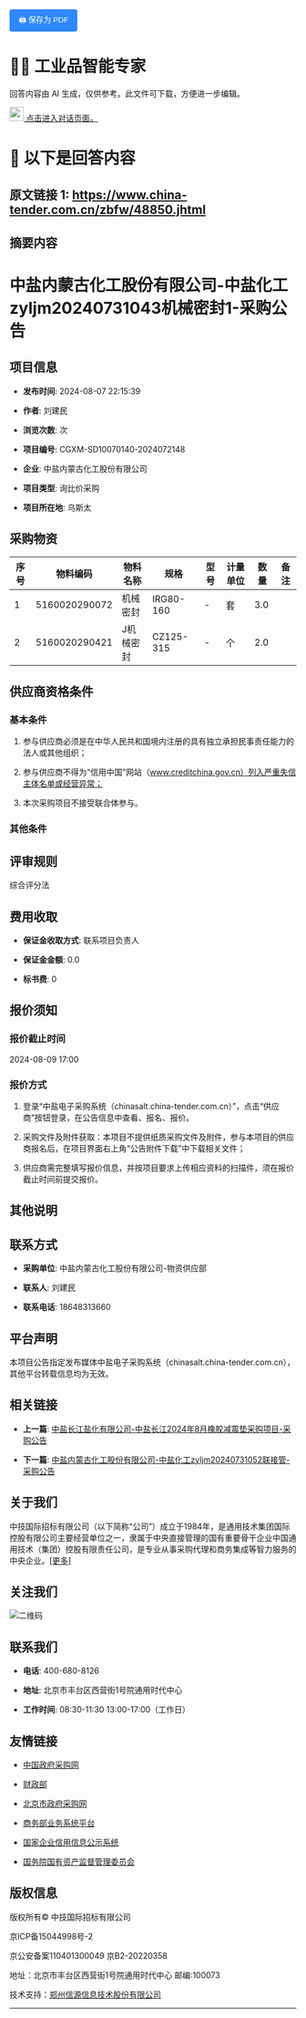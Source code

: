 <button onclick="window.print()" style="padding: 8px 16px; background: #2F88FF; color: white; border: none; border-radius: 4px; cursor: pointer;">
  🖨️ 保存为 PDF
</button>

# 🧑‍🏭 工业品智能专家

回答内容由 AI 生成，仅供参考。此文件可下载，方便进一步编辑。

<a href="https://www.aibangxuanxing.com">
  <img src="https://pub-9afd37582afd4e23a5f8075515d93ece.r2.dev/IconParkToolkit.svg" alt="工业品智能专家" target="_blank" style="width:25px; height:25px;" />
  点击进入对话页面。
</a> 

# 📑 以下是回答内容


## 原文链接 1: https://www.china-tender.com.cn/zbfw/48850.jhtml


## 摘要内容

# 中盐内蒙古化工股份有限公司-中盐化工zyljm20240731043机械密封1-采购公告



## 项目信息

- **发布时间**: 2024-08-07 22:15:39

- **作者**: 刘建民

- **浏览次数**: 次

- **项目编号**: CGXM-SD10070140-2024072148

- **企业**: 中盐内蒙古化工股份有限公司

- **项目类型**: 询比价采购

- **项目所在地**: 乌斯太



## 采购物资

| 序号 | 物料编码      | 物料名称  | 规格       | 型号  | 计量单位 | 数量 | 备注 |
|------|--------------|-----------|------------|------|----------|------|------|
| 1    | 5160020290072| 机械密封  | IRG80-160  | -    | 套       | 3.0  |      |
| 2    | 5160020290421| J机械密封 | CZ125-315  | -    | 个       | 2.0  |      |



## 供应商资格条件

### 基本条件

1. 参与供应商必须是在中华人民共和国境内注册的具有独立承担民事责任能力的法人或其他组织；

2. 参与供应商不得为“信用中国”网站（www.creditchina.gov.cn）列入严重失信主体名单或经营异常；

3. 本次采购项目不接受联合体参与。



### 其他条件



## 评审规则

综合评分法



## 费用收取

- **保证金收取方式**: 联系项目负责人

- **保证金金额**: 0.0

- **标书费**: 0



## 报价须知

### 报价截止时间

2024-08-09 17:00



### 报价方式

1. 登录“中盐电子采购系统（chinasalt.china-tender.com.cn）”，点击“供应商”按钮登录，在公告信息中查看、报名、报价。

2. 采购文件及附件获取：本项目不提供纸质采购文件及附件，参与本项目的供应商报名后，在项目界面右上角“公告附件下载”中下载相关文件；

3. 供应商需完整填写报价信息，并按项目要求上传相应资料的扫描件，须在报价截止时间前提交报价。



## 其他说明



## 联系方式

- **采购单位**: 中盐内蒙古化工股份有限公司-物资供应部

- **联系人**: 刘建民

- **联系电话**: 18648313660



## 平台声明

本项目公告指定发布媒体中盐电子采购系统（chinasalt.china-tender.com.cn），其他平台转载信息均为无效。



## 相关链接

- **上一篇**: [中盐长江盐化有限公司-中盐长江2024年8月橡胶减震垫采购项目-采购公告](/zbhw/48851.jhtml)

- **下一篇**: [中盐内蒙古化工股份有限公司-中盐化工zyljm20240731052联接管-采购公告](/zbhw/48849.jhtml)



## 关于我们

中技国际招标有限公司（以下简称“公司”）成立于1984年，是通用技术集团国际控股有限公司主要经营单位之一，隶属于中央直接管理的国有重要骨干企业中国通用技术（集团）控股有限责任公司，是专业从事采购代理和商务集成等智力服务的中央企业。[[更多]](https://www.china-tender.com.cn/zxgsjs.jhtml)



## 关注我们

![二维码](/r/cms/www/web/images/ma.png)



## 联系我们

- **电话**: 400-680-8126

- **地址**: 北京市丰台区西营街1号院通用时代中心

- **工作时间**: 08:30-11:30 13:00-17:00（工作日）



## 友情链接

- [中国政府采购网](http://www.ccgp.gov.cn/)

- [财政部](http://www.mof.gov.cn/index.htm)

- [北京市政府采购网](http://www.ccgp-beijing.gov.cn/)

- [商务部业务系统平台](http://www.mofcom.gov.cn/mofcom//typt.shtml)

- [国家企业信用信息公示系统](https://www.gsxt.gov.cn/index.html)

- [国务院国有资产监督管理委员会](http://www.sasac.gov.cn/)



## 版权信息

版权所有© 中技国际招标有限公司  

京ICP备15044998号-2  

京公安备案110401300049 京B2-20220358  

地址：北京市丰台区西营街1号院通用时代中心 邮编:100073  

技术支持：[郑州信源信息技术股份有限公司](http://www.xinyuan.com.cn)

---
